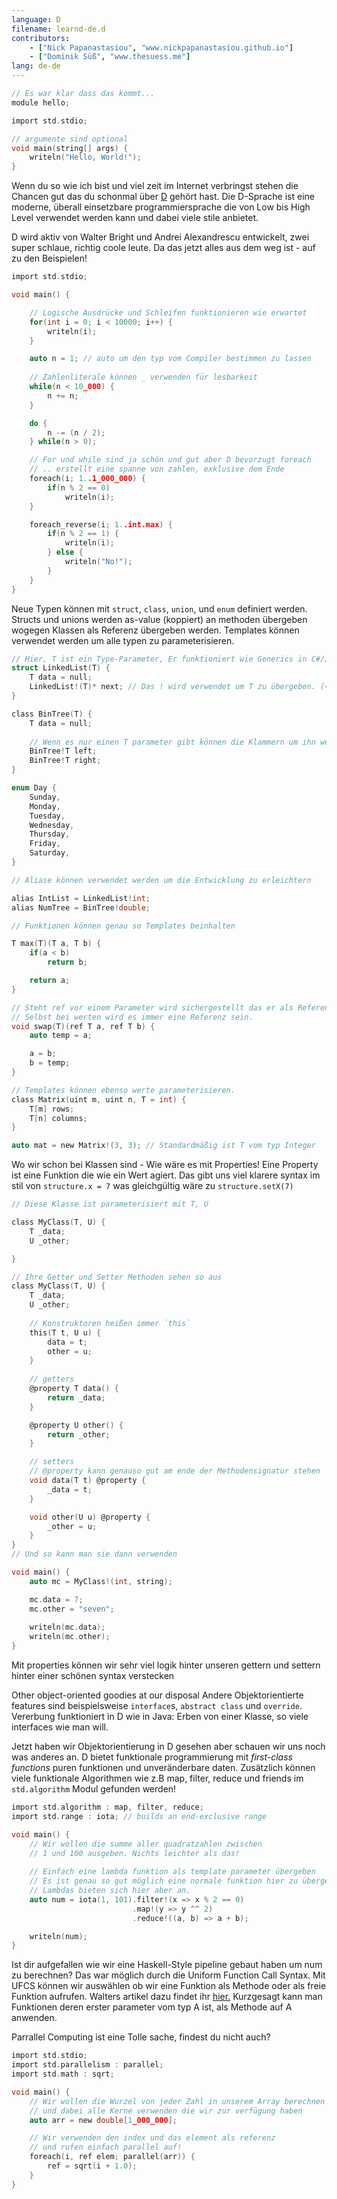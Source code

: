 ```yaml
---
language: D 
filename: learnd-de.d 
contributors:
    - ["Nick Papanastasiou", "www.nickpapanastasiou.github.io"]
    - ["Dominik Süß", "www.thesuess.me"]
lang: de-de
---
```


```c
// Es war klar dass das kommt...
module hello;

import std.stdio;

// argumente sind optional
void main(string[] args) {
    writeln("Hello, World!");
}
```

Wenn du so wie ich bist und viel zeit im Internet verbringst stehen die Chancen gut
das du schonmal über [D](http://dlang.org/) gehört hast.
Die D-Sprache ist eine moderne, überall einsetzbare programmiersprache die von Low bis
High Level verwendet werden kann und dabei viele stile anbietet.

D wird aktiv von Walter Bright und Andrei Alexandrescu entwickelt, zwei super schlaue,
richtig coole leute. Da das jetzt alles aus dem weg ist - auf zu den Beispielen!

```c
import std.stdio;

void main() {

    // Logische Ausdrücke und Schleifen funktionieren wie erwartet
    for(int i = 0; i < 10000; i++) {
        writeln(i);
    }

    auto n = 1; // auto um den typ vom Compiler bestimmen zu lassen
    
    // Zahlenliterale können _ verwenden für lesbarkeit
    while(n < 10_000) {
        n += n;
    }

    do {
        n -= (n / 2);
    } while(n > 0);

    // For und while sind ja schön und gut aber D bevorzugt foreach
    // .. erstellt eine spanne von zahlen, exklusive dem Ende
    foreach(i; 1..1_000_000) {
        if(n % 2 == 0)
            writeln(i);
    }

    foreach_reverse(i; 1..int.max) {
        if(n % 2 == 1) {
            writeln(i);
        } else {
            writeln("No!");
        }
    }
}
```

Neue Typen können mit `struct`, `class`, `union`, und `enum` definiert werden. Structs und unions
werden as-value (koppiert) an methoden übergeben wogegen Klassen als Referenz übergeben werden.
Templates können verwendet werden um alle typen zu parameterisieren.

```c
// Hier, T ist ein Type-Parameter, Er funktioniert wie Generics in C#/Java/C++
struct LinkedList(T) {
    T data = null;
    LinkedList!(T)* next; // Das ! wird verwendet um T zu übergeben. (<T> in C#/Java/C++)
}

class BinTree(T) {
    T data = null;
    
    // Wenn es nur einen T parameter gibt können die Klammern um ihn weggelassen werden
    BinTree!T left;
    BinTree!T right;
}

enum Day {
    Sunday,
    Monday,
    Tuesday,
    Wednesday,
    Thursday,
    Friday,
    Saturday,
}

// Aliase können verwendet werden um die Entwicklung zu erleichtern

alias IntList = LinkedList!int;
alias NumTree = BinTree!double;

// Funktionen können genau so Templates beinhalten

T max(T)(T a, T b) {
    if(a < b)
        return b;

    return a;
}

// Steht ref vor einem Parameter wird sichergestellt das er als Referenz übergeben wird.
// Selbst bei werten wird es immer eine Referenz sein.
void swap(T)(ref T a, ref T b) {
    auto temp = a;

    a = b;
    b = temp;
}

// Templates können ebenso werte parameterisieren.
class Matrix(uint m, uint n, T = int) {
    T[m] rows;
    T[n] columns;
}

auto mat = new Matrix!(3, 3); // Standardmäßig ist T vom typ Integer

```

Wo wir schon bei Klassen sind - Wie wäre es mit Properties! Eine Property
ist eine Funktion die wie ein Wert agiert. Das gibt uns viel klarere syntax
im stil von `structure.x = 7` was gleichgültig wäre zu `structure.setX(7)`

```c
// Diese Klasse ist parameterisiert mit T, U

class MyClass(T, U) {
    T _data;
    U _other;

}

// Ihre Getter und Setter Methoden sehen so aus
class MyClass(T, U) {
    T _data;
    U _other;
    
    // Konstruktoren heißen immer `this`
    this(T t, U u) {
        data = t;
        other = u;
    }
    
    // getters
    @property T data() {
        return _data;
    }

    @property U other() {
        return _other;
    }

    // setters    
	// @property kann genauso gut am ende der Methodensignatur stehen
    void data(T t) @property {
        _data = t;
    }

    void other(U u) @property {
        _other = u;
    }
}
// Und so kann man sie dann verwenden

void main() {
    auto mc = MyClass!(int, string);

    mc.data = 7;
    mc.other = "seven";
    
    writeln(mc.data);
    writeln(mc.other);
}
```

Mit properties können wir sehr viel logik hinter unseren gettern
und settern hinter einer schönen syntax verstecken

Other object-oriented goodies at our disposal
Andere Objektorientierte features sind beispielsweise
`interface`s, `abstract class` und `override`.
Vererbung funktioniert in D wie in Java:
Erben von einer Klasse, so viele interfaces wie man will.

Jetzt haben wir Objektorientierung in D gesehen aber schauen
wir uns noch was anderes an.
D bietet funktionale programmierung mit _first-class functions_
puren funktionen und unveränderbare daten.
Zusätzlich können viele funktionale Algorithmen wie z.B
map, filter, reduce und friends im `std.algorithm` Modul gefunden werden!

```c
import std.algorithm : map, filter, reduce;
import std.range : iota; // builds an end-exclusive range

void main() {
    // Wir wollen die summe aller quadratzahlen zwischen
    // 1 und 100 ausgeben. Nichts leichter als das!
 
    // Einfach eine lambda funktion als template parameter übergeben
    // Es ist genau so gut möglich eine normale funktion hier zu übergeben
	// Lambdas bieten sich hier aber an.
    auto num = iota(1, 101).filter!(x => x % 2 == 0)
                           .map!(y => y ^^ 2)
                           .reduce!((a, b) => a + b);

    writeln(num);
}
```

Ist dir aufgefallen wie wir eine Haskell-Style pipeline gebaut haben
um num zu berechnen?
Das war möglich durch die Uniform Function Call Syntax.
Mit UFCS können wir auswählen ob wir eine Funktion als Methode oder
als freie Funktion aufrufen. Walters artikel dazu findet ihr
[hier.](http://www.drdobbs.com/cpp/uniform-function-call-syntax/232700394) 
Kurzgesagt kann man Funktionen deren erster parameter vom typ A ist, als
Methode auf A anwenden.

Parrallel Computing ist eine Tolle sache, findest du nicht auch?

```c
import std.stdio;
import std.parallelism : parallel;
import std.math : sqrt;

void main() {
    // Wir wollen die Wurzel von jeder Zahl in unserem Array berechnen
    // und dabei alle Kerne verwenden die wir zur verfügung haben
    auto arr = new double[1_000_000];

    // Wir verwenden den index und das element als referenz
    // und rufen einfach parallel auf!
    foreach(i, ref elem; parallel(arr)) {
        ref = sqrt(i + 1.0);
    }
}

```

